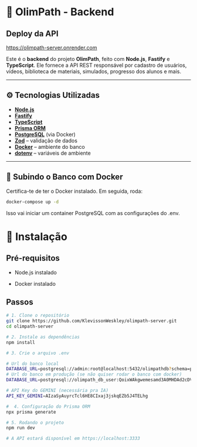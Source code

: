 # 🧠 OlimPath - Backend

## Deploy da API
https://olimpath-server.onrender.com

Este é o **backend** do projeto **OlimPath**, feito com **Node.js**, **Fastify** e **TypeScript**. Ele fornece a API REST responsável por cadastro de usuários, vídeos, biblioteca de materiais, simulados, progresso dos alunos e mais.

---

## ⚙️ Tecnologias Utilizadas

- **[Node.js](https://nodejs.org/)**
- **[Fastify](https://www.fastify.io/)**
- **[TypeScript](https://www.typescriptlang.org/)**
- **[Prisma ORM](https://www.prisma.io/)**
- **[PostgreSQL](https://www.postgresql.org/)** (via Docker)
- **[Zod](https://zod.dev/)** – validação de dados
- **[Docker](https://www.docker.com/)** – ambiente do banco
- **[dotenv](https://www.npmjs.com/package/dotenv)** – variáveis de ambiente

---

## 🐳 Subindo o Banco com Docker

Certifica-te de ter o Docker instalado. Em seguida, roda:

```bash
docker-compose up -d
```

Isso vai iniciar um container PostgreSQL com as configurações do .env.

# 🔧 Instalação

## Pré-requisitos

- Node.js instalado

- Docker instalado


## Passos

```bash
# 1. Clone o repositório
git clone https://github.com/KlevissonWeskley/olimpath-server.git
cd olimpath-server

# 2. Instale as dependências
npm install

# 3. Crie o arquivo .env

# Url do banco local
DATABASE_URL=postgresql://admin:root@localhost:5432/olimpathdb?schema=public
# Url do banco em produção (se não quiser rodar o banco com docker)
DATABASE_URL=postgresql://olimpath_db_user:QoixWAkgwemesamd3A0MHDAd2cDVvUNP@dpg-d147piogjchc73ffbbu0-a.oregon-postgres.render.com/olimpath_db

# API Key do GEMINI (necessária pra IA)
API_KEY_GEMINI=AIzaSyAuyrcTcl6HE8CIxaj3jskqEZb5J4TELhg

#  4. Configuração do Prisma ORM
npx prisma generate

# 5. Rodando o projeto
npm run dev

# A API estará disponível em https://localhost:3333 
```
